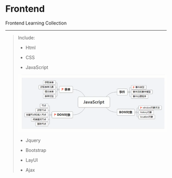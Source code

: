 # Frontend
Frontend Learning Collection

<hr>

>Include:
>+ Html
>
>+ CSS
>
>+ JavaScript
>
>  ![](Media/js.png)
>
>+ Jquery
>
>+ Bootstrap
>
>+ LayUI
>
>+ Ajax
